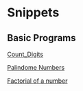 # Snippets
## Basic Programs
 [Count_Digits](https://github.com/TechCodeDev/Snippets/blob/main/basic/count_digits.ipynb)
 
 [Palindome Numbers](https://github.com/TechCodeDev/Snippets/blob/main/basic/Palindrome.ipynb)
 
 [Factorial of a number](https://github.com/TechCodeDev/Snippets/blob/main/basic/Untitled7.ipynb)
